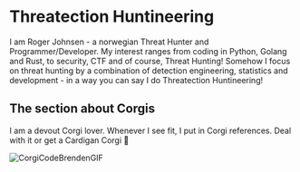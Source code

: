 # Threatection Huntineering

I am Roger Johnsen - a norwegian Threat Hunter and Programmer/Developer. My interest ranges from coding in Python, Golang and Rust, to security, CTF and of course, Threat Hunting! 
Somehow I focus on threat hunting by a combination of detection engineering, statistics and development - in a way you can say I do Threatection Huntineering!

## The section about Corgis

I am a devout Corgi lover. Whenever I see fit, I put in Corgi references. Deal with it or get a Cardigan Corgi 🤣

![CorgiCodeBrendenGIF](https://user-images.githubusercontent.com/45312/226174941-7bdc7d50-edd4-4f72-a2f7-12f09c588a6d.gif)



<!---
rjohnsen/rjohnsen is a ✨ special ✨ repository because its `README.md` (this file) appears on your GitHub profile.
You can click the Preview link to take a look at your changes.
--->
